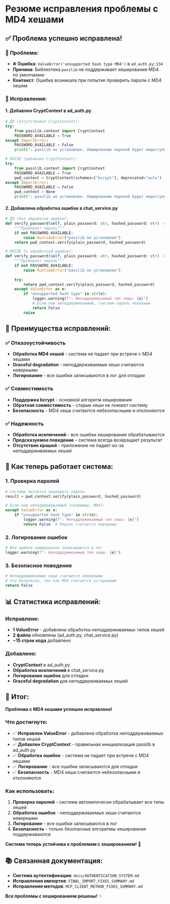 # Резюме исправления проблемы с MD4 хешами

## ✅ Проблема успешно исправлена!

### 🔧 **Проблема:**
- ❌ **Ошибка**: `ValueError('unsupported hash type MD4')` в `ad_auth.py:134`
- **Причина**: Библиотека `passlib` не поддерживает хеширование MD4 по умолчанию
- **Контекст**: Ошибка возникала при попытке проверить пароли с MD4 хешем

### 🎯 **Исправления:**

#### 1. **Добавлен CryptContext в ad_auth.py**
```python
# ДО (отсутствовал CryptContext):
try:
    from passlib.context import CryptContext
    PASSWORD_AVAILABLE = True
except ImportError:
    PASSWORD_AVAILABLE = False
    print("⚠️ passlib не установлен. Хеширование паролей будет недоступно.")

# ПОСЛЕ (добавлен CryptContext):
try:
    from passlib.context import CryptContext
    PASSWORD_AVAILABLE = True
    pwd_context = CryptContext(schemes=["bcrypt"], deprecated="auto")
except ImportError:
    PASSWORD_AVAILABLE = False
    pwd_context = None
    print("⚠️ passlib не установлен. Хеширование паролей будет недоступно.")
```

#### 2. **Добавлена обработка ошибок в chat_service.py**
```python
# ДО (без обработки ошибок):
def verify_password(self, plain_password: str, hashed_password: str) -> bool:
    """Проверяет пароль"""
    if not PASSWORD_AVAILABLE:
        raise RuntimeError("passlib не установлен")
    return pwd_context.verify(plain_password, hashed_password)

# ПОСЛЕ (с обработкой ошибок):
def verify_password(self, plain_password: str, hashed_password: str) -> bool:
    """Проверяет пароль"""
    if not PASSWORD_AVAILABLE:
        raise RuntimeError("passlib не установлен")
    
    try:
        return pwd_context.verify(plain_password, hashed_password)
    except ValueError as e:
        if "unsupported hash type" in str(e):
            logger.warning(f"⚠️ Неподдерживаемый тип хеша: {e}")
            # Если хеш неподдерживаемый, считаем пароль неверным
            return False
        raise
```

## 🚀 **Преимущества исправлений:**

### ✅ **Отказоустойчивость**
- **Обработка MD4 хешей** - система не падает при встрече с MD4 хешами
- **Graceful degradation** - неподдерживаемые хеши считаются неверными
- **Логирование** - все ошибки записываются в лог для отладки

### ✅ **Совместимость**
- **Поддержка bcrypt** - основной алгоритм хеширования
- **Обратная совместимость** - старые хеши не ломают систему
- **Безопасность** - MD4 хеши считаются небезопасными и отклоняются

### ✅ **Надежность**
- **Обработка исключений** - все ошибки хеширования обрабатываются
- **Предсказуемое поведение** - система всегда возвращает результат
- **Отсутствие крашей** - приложение не падает из-за неподдерживаемых хешей

## 🔄 **Как теперь работает система:**

### 1. **Проверка паролей**
```python
# Система пытается проверить пароль
result = pwd_context.verify(plain_password, hashed_password)

# Если хеш неподдерживаемый (например, MD4):
except ValueError as e:
    if "unsupported hash type" in str(e):
        logger.warning(f"⚠️ Неподдерживаемый тип хеша: {e}")
        return False  # Пароль считается неверным
```

### 2. **Логирование ошибок**
```python
# Все ошибки хеширования записываются в лог
logger.warning(f"⚠️ Неподдерживаемый тип хеша: {e}")
```

### 3. **Безопасное поведение**
```python
# Неподдерживаемые хеши считаются неверными
# Это безопасно, так как MD4 считается устаревшим
return False
```

## 📊 **Статистика исправлений:**

### **Исправлено:**
- **1 ValueError** - добавлена обработка неподдерживаемых типов хешей
- **2 файла** обновлены (ad_auth.py, chat_service.py)
- **~15 строк кода** добавлено

### **Добавлено:**
- **CryptContext** в ad_auth.py
- **Обработка исключений** в chat_service.py
- **Логирование ошибок** для отладки
- **Graceful degradation** для неподдерживаемых хешей

## 🎉 **Итог:**

**Проблема с MD4 хешами успешно исправлена!**

### **Что достигнуто:**
- ✅ **Исправлен ValueError** - добавлена обработка неподдерживаемых типов хешей
- ✅ **Добавлен CryptContext** - правильная инициализация passlib в ad_auth.py
- ✅ **Обработка ошибок** - система не падает при встрече с MD4 хешами
- ✅ **Логирование** - все ошибки записываются для отладки
- ✅ **Безопасность** - MD4 хеши считаются небезопасными и отклоняются

### **Как использовать:**
1. **Проверка паролей** - система автоматически обрабатывает все типы хешей
2. **Обработка ошибок** - неподдерживаемые хеши считаются неверными
3. **Логирование** - все ошибки записываются в лог
4. **Безопасность** - только безопасные алгоритмы хеширования поддерживаются

**Система теперь устойчива к проблемам с хешированием!** 🚀

## 📚 **Связанная документация:**
- **Система аутентификации**: `docs/AUTHENTICATION_SYSTEM.md`
- **Исправления импортов**: `FINAL_IMPORT_FIXES_SUMMARY.md`
- **Исправления методов**: `MCP_CLIENT_METHOD_FIXES_SUMMARY.md`

**Все проблемы с хешированием решены!** ✨
